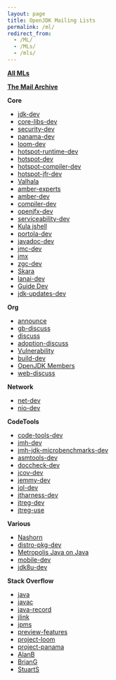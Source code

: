 ```yaml
---
layout: page
title: OpenJDK Mailing Lists
permalink: /ml/
redirect_from:
  - /ML/
  - /MLs/
  - /mls/
---
```

**[All MLs](http://mail.openjdk.java.net/mailman/listinfo)**

**[The Mail Archive](https://www.mail-archive.com)**

**Core**

* [jdk-dev](https://mail.openjdk.java.net/pipermail/jdk-dev/)
* [core-libs-dev](https://mail.openjdk.java.net/pipermail/core-libs-dev/)
* [security-dev](https://mail.openjdk.java.net/pipermail/security-dev/)
* [panama-dev](https://mail.openjdk.java.net/pipermail/panama-dev/)
* [loom-dev](https://mail.openjdk.java.net/pipermail//loom-dev)
* [hotspot-runtime-dev](https://mail.openjdk.java.net/pipermail/hotspot-runtime-dev/)
* [hotspot-dev](https://mail.openjdk.java.net/pipermail/hotspot-dev/)
* [hotspot-compiler-dev](https://mail.openjdk.java.net/pipermail/hotspot-compiler-dev/)
* [hotspot-jfr-dev](https://mail.openjdk.java.net/pipermail/hotspot-jfr-dev)
* [Valhala](https://mail.openjdk.java.net/pipermail/valhalla-dev/)
* [amber-experts](https://mail.openjdk.java.net/pipermail/amber-spec-experts/)
* [amber-dev](https://mail.openjdk.java.net/pipermail/amber-dev/)
* [compiler-dev](https://mail.openjdk.java.net/pipermail/compiler-dev/)
* [openjfx-dev](https://mail.openjdk.java.net/pipermail/openjfx-dev)
* [serviceability-dev](https://mail.openjdk.java.net/pipermail/serviceability-dev/)
* [Kula jshell](https://mail.openjdk.java.net/pipermail/kulla-dev/)
* [portola-dev](https://mail.openjdk.java.net/pipermail/portola-dev/)
* [javadoc-dev](https://mail.openjdk.java.net/pipermail/javadoc-dev/)
* [jmc-dev](https://mail.openjdk.java.net/pipermail/jmc-dev/)
* [jmx](https://mail.openjdk.java.net/pipermail/jmx-dev/)
* [zgc-dev](https://mail.openjdk.java.net/pipermail/zgc-dev/)
* [Skara](https://mail.openjdk.java.net/pipermail/skara-dev)
* [lanai-dev](https://mail.openjdk.java.net/pipermail/lanai-dev/)
* [Guide Dev](https://mail.openjdk.java.net/pipermail/guide-dev/)
* [jdk-updates-dev](https://mail.openjdk.java.net/pipermail/jdk-updates-dev)


**Org**

* [announce](https://mail.openjdk.java.net/pipermail/announce/)
* [gb-discuss](https://mail.openjdk.java.net/pipermail/gb-discuss/) 
* [discuss](https://mail.openjdk.java.net/pipermail//discuss)
* [adoption-discuss](https://mail.openjdk.java.net/pipermail/adoption-discuss/)
* [Vulnerability](https://mail.openjdk.java.net/pipermail/vuln-announce)
* [build-dev](https://mail.openjdk.java.net/pipermail/build-dev/)
* [OpenJDK Members](https://mail.openjdk.java.net/pipermail/members/)
* [web-discuss](https://mail.openjdk.java.net/pipermail/web-discuss/)

**Network**
* [net-dev](https://mail.openjdk.java.net/pipermail/net-dev/)
* [nio-dev](https://mail.openjdk.java.net/pipermail/nio-dev/)


**CodeTools**
* [code-tools-dev](https://mail.openjdk.java.net/pipermail/code-tools-dev)
* [jmh-dev](https://mail.openjdk.java.net/pipermail/jmh-dev/)
* [jmh-jdk-microbenchmarks-dev](https://mail.openjdk.java.net/pipermail/jmh-jdk-microbenchmarks-dev/)
* [asmtools-dev](https://mail.openjdk.java.net/pipermail/asmtools-dev)
* [doccheck-dev](https://mail.openjdk.java.net/pipermail/doccheck-dev/)
* [jcov-dev](https://mail.openjdk.java.net/pipermail/jcov-dev/)
* [jemmy-dev](https://mail.openjdk.java.net/pipermail/jemmy-dev/)
* [jol-dev](https://mail.openjdk.java.net/pipermail/jol-dev/)
* [jtharness-dev](https://mail.openjdk.java.net/pipermail/jtharness-dev/)
* [jtreg-dev](https://mail.openjdk.java.net/pipermail/jtreg-dev/)
* [jtreg-use](https://mail.openjdk.java.net/pipermail/jtreg-use/)


**Various**
* [Nashorn](https://mail.openjdk.java.net/pipermail/nashorn-dev/)
* [distro-pkg-dev](https://mail.openjdk.java.net/pipermail/distro-pkg-dev/)
* [Metropolis Java on Java](https://mail.openjdk.java.net/pipermail/metropolis-dev/)
* [mobile-dev](https://mail.openjdk.java.net/pipermail/mobile-dev/)
* [jdk8u-dev](https://mail.openjdk.java.net/pipermail/jdk8u-dev/)


**Stack Overflow**
* [java](https://stackoverflow.com/questions/tagged/java)
* [javac](https://stackoverflow.com/questions/tagged/javac)
* [java-record](https://stackoverflow.com/questions/tagged/java-record)
* [jlink](https://stackoverflow.com/questions/tagged/jlink)
* [jpms](https://stackoverflow.com/questions/tagged/java-platform-module-system)
* [preview-features](https://stackoverflow.com/questions/tagged/preview-feature)
* [project-loom](https://stackoverflow.com/questions/tagged/project-loom)
* [project-panama](https://stackoverflow.com/questions/tagged/project-panama)
* [AlanB](https://stackoverflow.com/users/7463126/alan-bateman)
* [BrianG](https://stackoverflow.com/users/3553087/brian-goetz)
* [StuartS](https://stackoverflow.com/users/1441122/stuart-marks)



